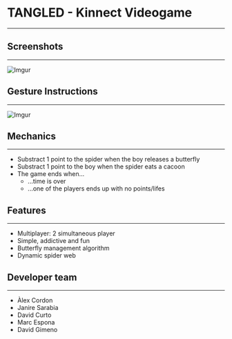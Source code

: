 # TANGLED - Kinnect Videogame #
------

## Screenshots ##
------
![Imgur](http://i.imgur.com/mUEgz1M.jpg?1)


## Gesture Instructions ##
------
![Imgur](http://i.imgur.com/L4iDxYD.jpg?1 "Gesture Instructions")


## Mechanics ##
------
* Substract 1 point to the spider when the boy releases a butterfly 
* Substract 1 point to the boy when the spider eats a cacoon
* The game ends when...
	* ...time is over
	* ...one of the players ends up with no points/lifes


## Features ##
------
* Multiplayer: 2 simultaneous player
* Simple, addictive and fun
* Butterfly management algorithm
* Dynamic spider web


## Developer team ##
------
* Àlex Cordon
* Janire Sarabia
* David Curto
* Marc Espona
* David Gimeno